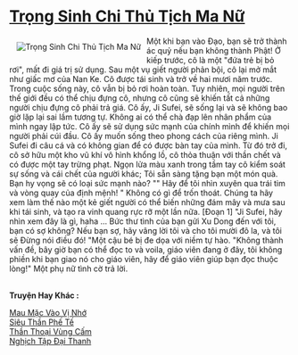 <a href="https://truyentiki.com/trong-sinh-chi-thu-tich-ma-nu.30433/" title="Trọng Sinh Chi Thủ Tịch Ma Nữ"><h1>Trọng Sinh Chi Thủ Tịch Ma Nữ</h1></a><div style="display:table"><img align="right" style="float: left; padding: 10px;" src="https://truyentiki.com/a/img/str/src/30433.jpg" alt="Trọng Sinh Chi Thủ Tịch Ma Nữ">Một khi bạn vào Đạo, bạn sẽ trở thành ác quỷ nếu bạn không thành Phật! Ở kiếp trước, cô là một "đứa trẻ bị bỏ rơi", mất đi giá trị sử dụng. Sau một vụ giết người phản bội, cô lại mở mắt như giấc mơ của Nan Ke. Cô được tái sinh và trở về hai mươi năm trước. Trong cuộc sống này, cô vẫn bị bỏ rơi hoàn toàn. Tuy nhiên, mọi người trên thế giới đều có thể chịu đựng cô, nhưng cô cũng sẽ khiến tất cả những người chịu đựng cô phải trả giá. Cô ấy, Ji Sufei, sẽ sống lại và sẽ không bao giờ lặp lại sai lầm tương tự. Không ai có thể chà đạp lên nhân phẩm của mình ngay lập tức. Cô ấy sẽ sử dụng sức mạnh của chính mình để khiến mọi người phải cúi đầu. Cô ấy muốn sống theo phong cách của riêng mình. Ji Sufei đi câu cá và có không gian để có được bàn tay của mình. Từ đó trở đi, cô sở hữu một kho vũ khí vô hình khổng lồ, cô thỏa thuận với thần chết và có được một tay trừng phạt. Ngọn lửa màu xanh trong tầm tay cô kiểm soát sự sống và cái chết của người khác; Tôi sẵn sàng tặng bạn một món quà. Bạn hy vọng sẽ có loại sức mạnh nào? "" Hãy để tôi nhìn xuyên qua trái tim và vòng quay của định mệnh! " Không có gì để trốn thoát. Chúng ta hãy xem làm thế nào một kẻ giết người có thể biến những đám mây và mưa sau khi tái sinh, và tạo ra vinh quang rực rỡ một lần nữa. [Đoạn 1] "Ji Sufei, hãy nhìn xem đây là gì, haha ​​... Bức thư tình của bạn gửi Xu Dong đến với tôi, bạn có sợ không? Nếu bạn sợ, hãy vâng lời tôi và cho tôi mười đô la, và tôi sẽ Đừng nói điều đó! "Một cậu bé bị đe dọa với niềm tự hào. "Không thành vấn đề, bây giờ bạn có thể đọc to và voila, giáo viên đang ở đây, tôi không phiền khi bạn giao nó cho giáo viên, hãy để giáo viên giúp bạn đọc thuộc lòng!" Một phụ nữ tình cờ trả lời.</div><p><br><b>Truyện Hay Khác :</b></p><a href="https://truyentiki.com/mau-mac-vao-vi-nho.30432/" alt="Mau Mặc Vào Vị Nhớ">Mau Mặc Vào Vị Nhớ</a><br/><a href="https://github.com/nownovels/top500/tree/master/truyenhay/33783/" alt="Siêu Thần Phế Tế">Siêu Thần Phế Tế</a><br/><a href="https://www.flickr.com/photos/188164041@N05/50001970101/" alt="Thần Thoại Vùng Cấm">Thần Thoại Vùng Cấm</a><br/><a href="https://github.com/nownovels/truyenhay/tree/master/truyenhay/30532/README.md" alt="Nghịch Tập Đại Thanh">Nghịch Tập Đại Thanh</a><br/>